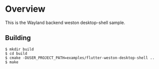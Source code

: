 # Overview

This is the Wayland backend weston desktop-shell sample.

## Building

```
$ mkdir build
$ cd build
$ cmake -DUSER_PROJECT_PATH=examples/flutter-weston-desktop-shell ..
$ make
```
